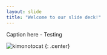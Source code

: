 ```yaml
---
layout: slide
title: "Welcome to our slide deck!"
---
```


Caption here - Testing

![kimonotocat](https://octodex.github.com/images/kimonotocat.png)
{: .center}
